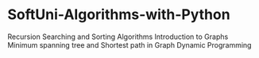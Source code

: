 # SoftUni-Algorithms-with-Python

Recursion
Searching and Sorting Algorithms
Introduction to Graphs
Minimum spanning tree and Shortest path in Graph
Dynamic Programming
